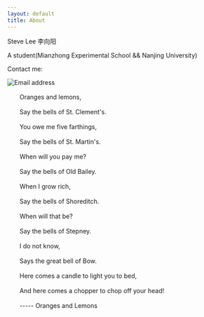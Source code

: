 ```yaml
---
layout: default
title: About
---
```


Steve Lee 李向阳


A student(Mianzhong Experimental School && Nanjing University)


Contact me:


![](http://blog.xiangyangli.com/images/email.png "Email address")


　　Oranges and lemons,

　　Say the bells of St. Clement's.


　　You owe me five farthings,

　　Say the bells of St. Martin's.


　　When will you pay me?

　　Say the bells of Old Bailey.


　　When I grow rich,

　　Say the bells of Shoreditch.


　　When will that be?

　　Say the bells of Stepney.


　　I do not know,

　　Says the great bell of Bow.


　　Here comes a candle to light you to bed,

　　And here comes a chopper to chop off your head!

　　----- Oranges and Lemons
